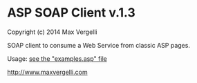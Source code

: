 ASP SOAP Client v.1.3
=============
Copyright (c) 2014 Max Vergelli

SOAP client to consume a Web Service from classic ASP pages.

Usage:
<a href="https://github.com/maxvergelli/ASPSoapClient/blob/master/examples.asp">see the "examples.asp" file</a>

http://www.maxvergelli.com

